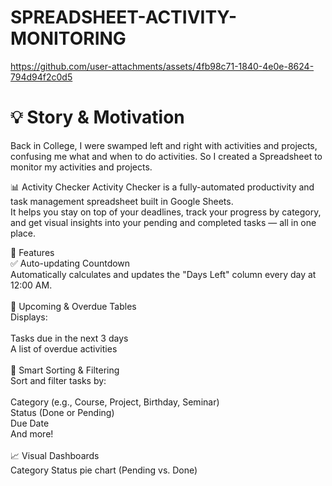 # SPREADSHEET-ACTIVITY-MONITORING

https://github.com/user-attachments/assets/4fb98c71-1840-4e0e-8624-794d94f2c0d5

# 💡 Story & Motivation
Back in College, I were swamped left and right with activities and projects, confusing me what and when to do activities.
So I created a Spreadsheet to monitor my activities and projects.

📊 Activity Checker 
Activity Checker is a fully-automated productivity and task management spreadsheet built in Google Sheets. <br>
It helps you stay on top of your deadlines, track your progress by category, and get visual insights into your pending and completed tasks — all in one place.

🚀 Features<br>
✅ Auto-updating Countdown<br>
Automatically calculates and updates the "Days Left" column every day at 12:00 AM.<br>
<br>
📅 Upcoming & Overdue Tables<br>
Displays:<br>
<br>
Tasks due in the next 3 days<br>
A list of overdue activities<br>
<br>
📂 Smart Sorting & Filtering<br>
Sort and filter tasks by:<br>
<br>
Category (e.g., Course, Project, Birthday, Seminar)<br>
Status (Done or Pending)<br>
Due Date<br>
And more!<br>
<br>
📈 Visual Dashboards<br>
Category Status pie chart (Pending vs. Done)<br>


